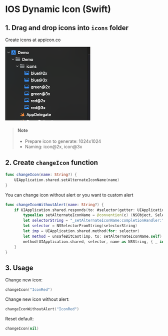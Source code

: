 # IOS Dynamic Icon (Swift)

## 1. Drag and drop icons into `icons` folder
Create icons at appicon.co[](https://www.appicon.co/)

![](/images/Screenshot%202024-05-07%20at%2009.59.18.png)

> #### Note
> - Prepare icon to generate:
> 1024x1024
> - Naming: 
> icon@2x, icon@3x



## 2. Create `changeIcon` function

```swift
func changeIcon(name: String?) {
    UIApplication.shared.setAlternateIconName(name)
}
```

You can change icon without alert or you want to custom alert

```swift
func changeIconWithoutAlert(name: String?) {
    if UIApplication.shared.responds(to: #selector(getter: UIApplication.supportsAlternateIcons)) && UIApplication.shared.supportsAlternateIcons {
        typealias setAlternateIconName = @convention(c) (NSObject, Selector, NSString, @escaping (NSError) -> ()) -> ()
        let selectorString = "_setAlternateIconName:completionHandler:"
        let selector = NSSelectorFromString(selectorString)
        let imp = UIApplication.shared.method(for: selector)
        let method = unsafeBitCast(imp, to: setAlternateIconName.self)
        method(UIApplication.shared, selector, name as NSString, { _ in })
    }
}
```

## 3. Usage

Change new icon:

```swift
changeIcon("IconRed")
```

Change new icon without alert:

```swift
changeIconWithoutAlert("IconRed")
```

Reset default:
```swift
changeIcon(nil)
```